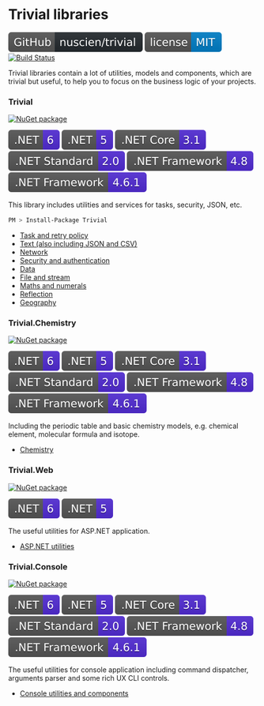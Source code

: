 # Trivial libraries

[![GitHub Repository](./assets/badge_GitHub-Repo.svg)](https://github.com/nuscien/trivial)
[![MIT licensed](./assets/badge_lisence_MIT.svg)](https://github.com/nuscien/trivial/blob/master/LICENSE)
[![Build Status](https://dev.azure.com/nuscien/trivial/_apis/build/status/nuscien.trivial?branchName=master)](https://dev.azure.com/nuscien/trivial/_build/latest?definitionId=1&branchName=master)

Trivial libraries contain a lot of utilities, models and components, which are trivial but useful, to help you to focus on the business logic of your projects.

### Trivial

[![NuGet package](https://img.shields.io/nuget/dt/Trivial?label=nuget+downloads)](https://www.nuget.org/packages/Trivial)

![.NET 6](./assets/badge_NET_6.svg)
![.NET 5](./assets/badge_NET_5.svg)
![.NET Core 3.1](./assets/badge_NET_Core_3_1.svg)
![.NET Standard 2.0](./assets/badge_NET_Standard_2_0.svg)
![.NET Framework 4.8](./assets/badge_NET_Fx_4_8.svg)
![.NET Framework 4.6.1](./assets/badge_NET_Fx_4_6_1.svg)

This library includes utilities and services for tasks, security, JSON, etc.

```sh
PM > Install-Package Trivial
```

- [Task and retry policy](./tasks/)
- [Text (also including JSON and CSV)](./text/)
- [Network](./net/)
- [Security and authentication](./security/)
- [Data](./data/)
- [File and stream](./io/)
- [Maths and numerals](./maths/)
- [Reflection](./reflection/)
- [Geography](./geo/)

### Trivial.Chemistry

[![NuGet package](https://img.shields.io/nuget/dt/Trivial.Chemistry?label=nuget+downloads)](https://www.nuget.org/packages/Trivial.Chemistry)

![.NET 6](./assets/badge_NET_6.svg)
![.NET 5](./assets/badge_NET_5.svg)
![.NET Core 3.1](./assets/badge_NET_Core_3_1.svg)
![.NET Standard 2.0](./assets/badge_NET_Standard_2_0.svg)
![.NET Framework 4.8](./assets/badge_NET_Fx_4_8.svg)
![.NET Framework 4.6.1](./assets/badge_NET_Fx_4_6_1.svg)

Including the periodic table and basic chemistry models, e.g. chemical element, molecular formula and isotope.

- [Chemistry](./chemistry)

### Trivial.Web

[![NuGet package](https://img.shields.io/nuget/dt/Trivial.Web?label=nuget+downloads)](https://www.nuget.org/packages/Trivial.Web)

![.NET 6](./assets/badge_NET_6.svg)
![.NET 5](./assets/badge_NET_5.svg)

The useful utilities for ASP.NET application.

- [ASP.NET utilities](./docs/web)

### Trivial.Console

[![NuGet package](https://img.shields.io/nuget/dt/Trivial.Console?label=nuget+downloads)](https://www.nuget.org/packages/Trivial.Console)

![.NET 6](./assets/badge_NET_6.svg)
![.NET 5](./assets/badge_NET_5.svg)
![.NET Core 3.1](./assets/badge_NET_Core_3_1.svg)
![.NET Standard 2.0](./assets/badge_NET_Standard_2_0.svg)
![.NET Framework 4.8](./assets/badge_NET_Fx_4_8.svg)
![.NET Framework 4.6.1](./assets/badge_NET_Fx_4_6_1.svg)

The useful utilities for console application including command dispatcher, arguments parser and some rich UX CLI controls.

- [Console utilities and components](./console/)
